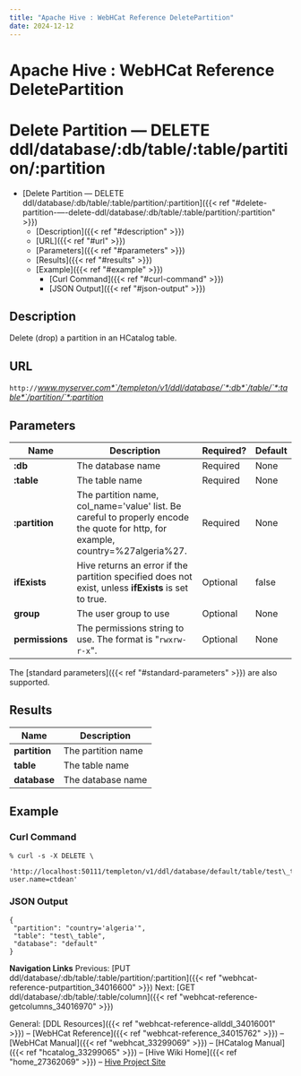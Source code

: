 ```yaml
---
title: "Apache Hive : WebHCat Reference DeletePartition"
date: 2024-12-12
---
```


# Apache Hive : WebHCat Reference DeletePartition

# Delete Partition — DELETE ddl/database/:db/table/:table/partition/:partition

* [Delete Partition — DELETE ddl/database/:db/table/:table/partition/:partition]({{< ref "#delete-partition-—-delete-ddl/database/:db/table/:table/partition/:partition" >}})
	+ [Description]({{< ref "#description" >}})
	+ [URL]({{< ref "#url" >}})
	+ [Parameters]({{< ref "#parameters" >}})
	+ [Results]({{< ref "#results" >}})
	+ [Example]({{< ref "#example" >}})
		- [Curl Command]({{< ref "#curl-command" >}})
		- [JSON Output]({{< ref "#json-output" >}})

## Description

Delete (drop) a partition in an HCatalog table.

## URL

`http://`*www.myserver.com*`/templeton/v1/ddl/database/`*:db*`/table/`*:table*`/partition/`*:partition*

## Parameters

| Name | Description | Required? | Default |
| --- | --- | --- | --- |
| **:db** | The database name | Required | None |
| **:table** | The table name | Required | None |
| **:partition** | The partition name, col\_name='value' list. Be careful to properly encode the quote for http, for example, country=%27algeria%27. | Required | None |
| **ifExists** | Hive returns an error if the partition specified does not exist, unless **ifExists** is set to true. | Optional | false |
| **group** | The user group to use | Optional | None |
| **permissions** | The permissions string to use. The format is "`rwxrw-r-x`". | Optional | None |

The [standard parameters]({{< ref "#standard-parameters" >}}) are also supported.

## Results

| Name | Description |
| --- | --- |
| **partition** | The partition name |
| **table** | The table name |
| **database** | The database name |

## Example

### Curl Command

```
% curl -s -X DELETE \
       'http://localhost:50111/templeton/v1/ddl/database/default/table/test\_table/partition/country=%27algeria%27?user.name=ctdean'

```

### JSON Output

```
{
 "partition": "country='algeria'",
 "table": "test\_table",
 "database": "default"
}

```

  

**Navigation Links**
Previous: [PUT ddl/database/:db/table/:table/partition/:partition]({{< ref "webhcat-reference-putpartition_34016600" >}}) Next: [GET ddl/database/:db/table/:table/column]({{< ref "webhcat-reference-getcolumns_34016970" >}})

General: [DDL Resources]({{< ref "webhcat-reference-allddl_34016001" >}}) – [WebHCat Reference]({{< ref "webhcat-reference_34015762" >}}) – [WebHCat Manual]({{< ref "webhcat_33299069" >}}) – [HCatalog Manual]({{< ref "hcatalog_33299065" >}}) – [Hive Wiki Home]({{< ref "home_27362069" >}}) – [Hive Project Site](http://hive.apache.org/)

 

 

